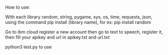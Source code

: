 How to use:

With each library random, string, pygame, sys, os, time, requests, json, using the command pip install (library name), for ex: pip install random

Go to ibm cloud register a new account then go to text to speech, register it, then fill your apikey and url in apikey.txt and url.txt

python3 test.py to use
